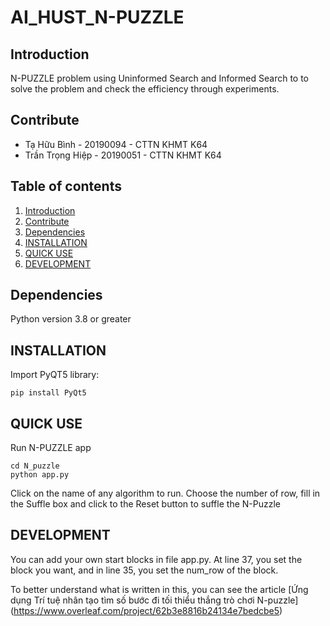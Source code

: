 # AI_HUST_N-PUZZLE

## Introduction
N-PUZZLE problem using Uninformed Search and Informed Search to to solve the problem and check the efficiency through experiments.

## Contribute
+ Tạ Hữu Bình - 20190094 - CTTN KHMT K64
+ Trần Trọng Hiệp - 20190051 - CTTN KHMT K64

## Table of contents
1. [Introduction](#Introduction)
2. [Contribute](#Contribute)
3. [Dependencies](#Dependencies)
4. [INSTALLATION](#INSTALLATION)
5. [QUICK USE](#QUICK-USE)
6. [DEVELOPMENT](#DEVELOPMENT)
## Dependencies
Python version 3.8 or greater
## INSTALLATION
Import PyQT5 library:
```
pip install PyQt5
```

## QUICK USE
Run N-PUZZLE app
```
cd N_puzzle
python app.py
```
Click on the name of any algorithm to run.
Choose the number of row, fill in the Suffle box and click to the Reset button to suffle the N-Puzzle

## DEVELOPMENT
You can add your own start blocks in file app.py. At line 37, you set the block you want, and in line 35, you set the num_row of the block.

To better understand what is written in this, you can see the article [Ứng dụng Trí tuệ nhân tạo tìm
số bước đi tối thiểu thắng trò chơi N-puzzle] (https://www.overleaf.com/project/62b3e8816b24134e7bedcbe5)

